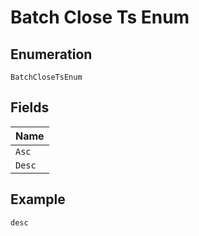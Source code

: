
# Batch Close Ts Enum

## Enumeration

`BatchCloseTsEnum`

## Fields

| Name |
|  --- |
| `Asc` |
| `Desc` |

## Example

```
desc
```

